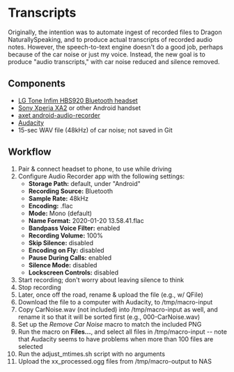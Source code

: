 Transcripts
===========

Originally, the intention was to automate ingest of recorded files to
Dragon NaturallySpeaking, and to produce actual transcripts of recorded
audio notes. However, the speech-to-text engine doesn't do a good job,
perhaps because of the car noise or just my voice. Instead, the new
goal is to produce "audio transcripts," with car noise reduced and
silence removed.

Components
----------

* [LG Tone Infim HBS920 Bluetooth headset][1]
* [Sony Xperia XA2][2] or other Android handset
* [axet android-audio-recorder][3]
* [Audacity][4]
* 15-sec WAV file (48kHz) of car noise; not saved in Git

[1]: https://www.lg.com/sa_en/support/support-product/lg-HBS-920
[2]: https://www.sonymobile.com/us/products/phones/xperia-xa2/
[3]: https://gitlab.com/axet/android-audio-recorder
[4]: https://www.audacityteam.org/

Workflow
--------

1.  Pair & connect headset to phone, to use while driving
2.  Configure Audio Recorder app with the following settings:
    * __Storage Path:__ default, under "Android"
    * __Recording Source:__ Bluetooth
    * __Sample Rate:__ 48kHz
    * __Encoding:__ .flac
    * __Mode:__ Mono (default)
    * __Name Format:__ 2020-01-20 13.58.41.flac
    * __Bandpass Voice Filter:__ enabled
    * __Recording Volume:__ 100%
    * __Skip Silence:__ disabled
    * __Encoding on Fly:__ disabled
    * __Pause During Calls:__ enabled
    * __Silence Mode:__ disabled
    * __Lockscreen Controls:__ disabled
3.  Start recording; don't worry about leaving silence to think
4.  Stop recording
5.  Later, once off the road, rename & upload the file (e.g., w/ QFile)
6.  Download the file to a computer with Audacity, to /tmp/macro-input
7.  Copy CarNoise.wav (not included) into /tmp/macro-input as well, and
    rename it so that it will be sorted first (e.g., 000-CarNoise.wav)
8.  Set up the _Remove Car Noise_ macro to match the included PNG
9.  Run the macro on __Files...__, and select all files in
    /tmp/macro-input -- note that Audacity seems to have problems when
    more than 100 files are selected
10. Run the adjust\_mtimes.sh script with no arguments
11. Upload the xx\_processed.ogg files from /tmp/macro-output to NAS
